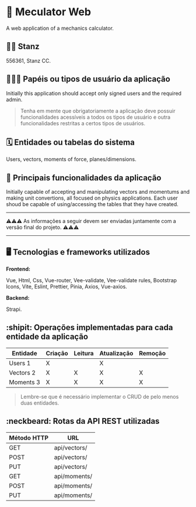 # :checkered_flag: Meculator Web

A web application of a mechanics calculator. 

## :technologist: Stanz

556361, Stanz CC.

## :people_holding_hands: Papéis ou tipos de usuário da aplicação

Initially this application should accept only signed users and the required admin.

> Tenha em mente que obrigatoriamente a aplicação deve possuir funcionalidades acessíveis a todos os tipos de usuário e outra funcionalidades restritas a certos tipos de usuários.

## :spiral_calendar: Entidades ou tabelas do sistema

Users, vectors, moments of force, planes/dimensions.

## :triangular_flag_on_post:	 Principais funcionalidades da aplicação

Initially capable of accepting and manipulating vectors and momentums and making unit convertions, all focused on physics applications.
Each user shoud be capable of using/accessing the tables that they have created.


----

:warning::warning::warning: As informações a seguir devem ser enviadas juntamente com a versão final do projeto. :warning::warning::warning:


----

## :desktop_computer: Tecnologias e frameworks utilizados

**Frontend:**

Vue, Html, Css, Vue-router, Vee-validate, Vee-validate rules, Bootstrap Icons, Vite, Eslint, Prettier, Pinia, Axios, Vue-axios.

**Backend:**

Strapi.


## :shipit: Operações implementadas para cada entidade da aplicação


| Entidade| Criação | Leitura | Atualização | Remoção |
| --- | --- | --- | --- | --- |
| Users 1   | X |   | X |   |
| Vectors 2 | X | X | X | X |
| Moments 3 | X | X | X | X |

> Lembre-se que é necessário implementar o CRUD de pelo menos duas entidades.

## :neckbeard: Rotas da API REST utilizadas

| Método HTTP | URL |
| --- | --- |
| GET | api/vectors/|
| POST | api/vectors/ |
| PUT | api/vectors/ |
| GET | api/moments/|
| POST | api/moments/ |
| PUT | api/moments/ |
